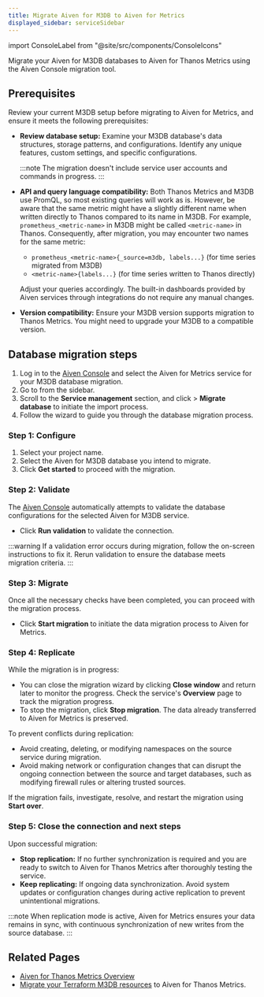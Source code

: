 ```yaml
---
title: Migrate Aiven for M3DB to Aiven for Metrics
displayed_sidebar: serviceSidebar
---
```


import ConsoleLabel from "@site/src/components/ConsoleIcons"

Migrate your Aiven for M3DB databases to Aiven for Thanos Metrics using the Aiven Console migration tool.

## Prerequisites

Review your current M3DB setup before migrating to Aiven for Metrics, and ensure it
meets the following prerequisites:

- **Review database setup:** Examine your M3DB database's data structures, storage
  patterns, and configurations. Identify any unique features, custom settings, and
  specific configurations.

  :::note
  The migration doesn't include service user accounts and commands in progress.
  :::

- **API and query language compatibility:** Both Thanos Metrics and M3DB use PromQL, so
  most existing queries will work as is. However, be aware that the same metric might
  have a slightly different name when written directly to Thanos compared to its name
  in M3DB. For example, `prometheus_<metric-name>` in M3DB might be
  called `<metric-name>` in Thanos. Consequently, after migration, you may encounter
  two names for the same metric:
    - `prometheus_<metric-name>{_source=m3db, labels...}` (for time series migrated from M3DB)
    - `<metric-name>{labels...}` (for time series written to Thanos directly)

  Adjust your queries accordingly. The built-in dashboards provided by Aiven services
  through integrations do not require any manual changes.
- **Version compatibility:** Ensure your M3DB version supports migration to Thanos
  Metrics. You might need to upgrade your M3DB to a compatible version.

## Database migration steps

1. Log in to the [Aiven Console](https://console.aiven.io/) and select the
   Aiven for Metrics service for your M3DB database migration.
1. Go to <ConsoleLabel name="service settings"/> from the sidebar.
1. Scroll to the **Service management** section, and click
   <ConsoleLabel name="actions"/> > **Migrate database** to initiate the import process.
1. Follow the wizard to guide you through the database migration process.

### Step 1: Configure

1. Select your project name.
1. Select the Aiven for M3DB database you intend to migrate.
1. Click **Get started** to proceed with the migration.

### Step 2: Validate

The [Aiven Console](https://console.aiven.io/) automatically attempts to validate
the database configurations for the selected Aiven for M3DB service.

- Click **Run validation** to validate the connection.

:::warning
If a validation error occurs during migration, follow the on-screen instructions to
fix it. Rerun validation to ensure the database meets migration criteria.
:::

### Step 3: Migrate

Once all the necessary checks have been completed, you can proceed with
the migration process.

- Click **Start migration** to initiate the data migration
process to Aiven for Metrics.

### Step 4: Replicate

While the migration is in progress:

- You can close the migration wizard by clicking **Close window** and return later
  to monitor the progress. Check the service's **Overview** page to track the
  migration progress.
- To stop the migration, click **Stop migration**. The data already transferred to
  Aiven for Metrics is preserved.

To prevent conflicts during replication:

- Avoid creating, deleting, or modifying namespaces on the source service
  during migration.
- Avoid making network or configuration changes that can disrupt the ongoing
  connection between the source and target databases, such as modifying firewall
  rules or altering trusted sources.

If the migration fails, investigate, resolve, and restart the migration
using **Start over**.

### Step 5: Close the connection and next steps

Upon successful migration:

- **Stop replication:** If no further synchronization is required and you are ready
  to switch to Aiven for Thanos Metrics after thoroughly testing the service.
- **Keep replicating:** If ongoing data synchronization. Avoid system updates or
  configuration changes during active replication to prevent unintentional migrations.

:::note
When replication mode is active, Aiven for Metrics ensures your data remains in sync,
with continuous synchronization of new writes from the source database.
:::

## Related Pages

- [Aiven for Thanos Metrics Overview](/docs/products/metrics)
- [Migrate your Terraform M3DB resources](https://registry.terraform.io/providers/aiven/aiven/latest/docs/guides/update-deprecated-resources#migrate-from-m3db-to-thanos-metrics)
  to Aiven for Thanos Metrics.
